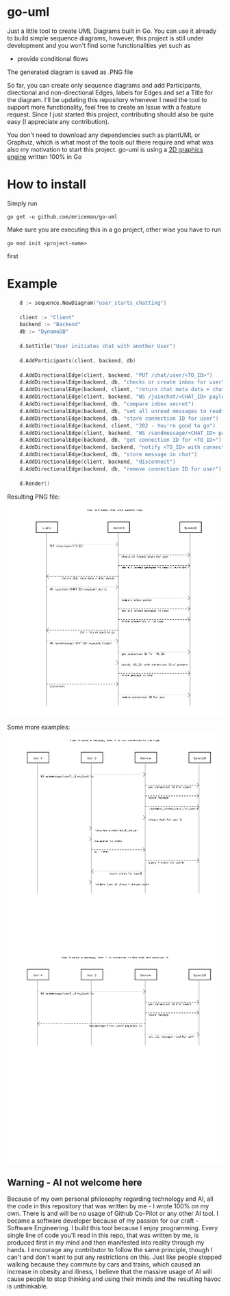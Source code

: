 # go-uml
Just a little tool to create UML Diagrams built in Go. You can use it already to build simple sequence diagrams, however, this project is still under development
and you won't find some functionalities yet such as

- provide conditional flows

The generated diagram is saved as .PNG file

So far, you can create only sequence diagrams and add Participants, directional and non-directional Edges, labels for Edges and set a Title for the diagram.
I'll be updating this repository whenever I need the tool to support more functionality, feel free to create an Issue with a feature request. Since I just started this project, contributing should also be quite easy (I appreciate any contribution).

You don't need to download any dependencies such as plantUML or Graphviz, which is what most of the tools out there require and what was also my motivation to start this project. go-uml is using a [2D graphics engine](https://github.com/fogleman/gg) written 100% in Go 

# How to install

Simply run
```
go get -u github.com/mriceman/go-uml
```

Make sure you are executing this in a go project, other wise you have to run

```go mod init <project-name>```

first

# Example

```go
 	d := sequence.NewDiagram("user_starts_chatting")

	client := "Client"
	backend := "Backend"
	db := "DynamoDB"

	d.SetTitle("User initiates chat with another User")
	
	d.AddParticipants(client, backend, db)

	d.AddDirectionalEdge(client, backend, "PUT /chat/user/<TO_ID>")
	d.AddDirectionalEdge(backend, db, "checks or create inbox for user")
	d.AddDirectionalEdge(backend, client, "return chat meta data + chat secret")
	d.AddDirectionalEdge(client, backend, "WS /joinchat/<CHAT_ID> payload: secret")
	d.AddDirectionalEdge(backend, db, "compare inbox secret")
	d.AddDirectionalEdge(backend, db, "set all unread messages to read")
	d.AddDirectionalEdge(backend, db, "store connection ID for user")
	d.AddDirectionalEdge(backend, client, "202 - You're good to go")
	d.AddDirectionalEdge(client, backend, "WS /sendmessage/<CHAT_ID> payload: hello!")
	d.AddDirectionalEdge(backend, db, "get connection ID for <TO_ID>")
	d.AddDirectionalEdge(backend, backend, "notify <TO_ID> with connection ID if present")
	d.AddDirectionalEdge(backend, db, "store message in chat")
	d.AddDirectionalEdge(client, backend, "disconnect")
	d.AddDirectionalEdge(backend, db, "remove connection ID for user")

	d.Render()

```
Resulting PNG file: 
![Sequence Diagram generated based on above code](./examples/user_starts_chatting.png)

Some more examples:
![example_a](./examples/on_new_message_for_user_b_not_read.png)
![example_a](./examples/on_new_message_for_user_b.png)

## Warning - AI not welcome here
Because of my own personal philosophy regarding technology and AI, all the code in this repository that was written by me - I wrote 100% on my own. There is and will be no usage of Github Co-Pilot or any other AI tool. I became a software developer because of my passion for our craft - Software Engineering. I build this tool because I enjoy programming. Every single line of code you'll read in this repo, that was written by me, is produced first in my mind and then manifested into reality through my hands. I encourage any contributor to follow the same principle, though I can't and don't want to put any restrictions on this.
Just like people stopped walking because they commute by cars and trains, which caused an increase in obesity and illness, I believe that the massive usage of AI will cause people to stop thinking and using their minds and the resulting havoc is unthinkable.
